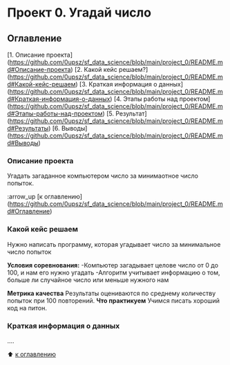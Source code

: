 # Проект 0. Угадай число

## Оглавление
[1. Описание проекта] (https://github.com/0upsz/sf_data_science/blob/main/project_0/README.md#Описание-проекта)
[2. Какой кейс решаем?] (https://github.com/0upsz/sf_data_science/blob/main/project_0/README.md#Какой-кейс-решаем)
[3. Краткая информация о данных] (https://github.com/0upsz/sf_data_science/blob/main/project_0/README.md#Краткая-информация-о-данных)
[4. Этапы работы над проектом] (https://github.com/0upsz/sf_data_science/blob/main/project_0/README.md#Этапы-работы-над-проектом)
[5. Результат] (https://github.com/0upsz/sf_data_science/blob/main/project_0/README.md#Результаты)
[6. Выводы] (https://github.com/0upsz/sf_data_science/blob/main/project_0/README.md#Выводы)

### Описание проекта
Угадать загаданное компьютером число за минимаотное число попыток.

:arrow_up [к оглавлению] (https://github.com/0upsz/sf_data_science/blob/main/project_0/README.md#Оглавление)

### Какой кейс решаем
Нужно написать программу, которая угадывает число за минимальное число попыток

**Условия соревнования:**
-Компьютер загадывает целове число от 0 до 100, и нам его нужно угадать
-Алгоритм учитывает информацию о том, больше ли случайное число или меньше нужного нам

**Метрика качества**
Результаты оцениваются по среднему количеству попыток при 100 повторений.
**Что практикуем**
Учимся писать хороший код на питон.

### Краткая информация о данных
....

:arrow_up: [к оглавлению](https://github.com/0upsz/sf_data_science/blob/main/project_0/README.md#Оглавление)
